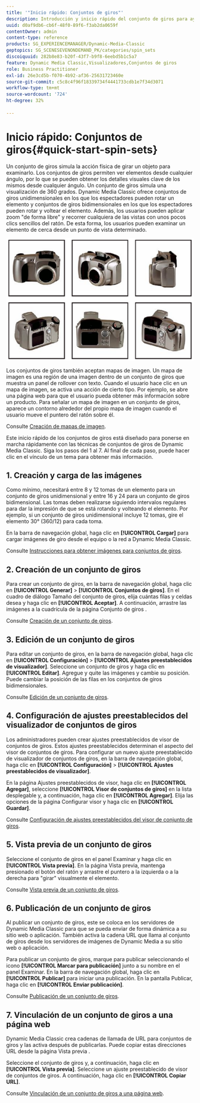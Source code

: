 ```yaml
---
title: '"Inicio rápido: Conjuntos de giros"'
description: Introducción y inicio rápido del conjunto de giros para ayudarle a ponerse en marcha rápidamente.
uuid: d0af9db6-cb6f-48f0-89f6-f3ab2da0659f
contentOwner: admin
content-type: reference
products: SG_EXPERIENCEMANAGER/Dynamic-Media-Classic
geptopics: SG_SCENESEVENONDEMAND_PK/categories/spin_sets
discoiquuid: 282b8e83-b20f-43f7-b9f8-6eebd5b1c5a7
feature: Dynamic Media Classic,Visualizadores,Conjuntos de giros
role: Business Practitioner
exl-id: 26e3cd5b-f070-4b92-af36-25631723460e
source-git-commit: c5c8c4f96f18339734f4441733cdb1e7f34d3071
workflow-type: tm+mt
source-wordcount: '724'
ht-degree: 32%

---
```


# Inicio rápido: Conjuntos de giros{#quick-start-spin-sets}

Un conjunto de giros simula la acción física de girar un objeto para examinarlo. Los conjuntos de giros permiten ver elementos desde cualquier ángulo, por lo que se pueden obtener los detalles visuales clave de los mismos desde cualquier ángulo. Un conjunto de giros simula una visualización de 360 grados. Dynamic Media Classic ofrece conjuntos de giros unidimensionales en los que los espectadores pueden rotar un elemento y conjuntos de giros bidimensionales en los que los espectadores pueden rotar y voltear el elemento. Además, los usuarios pueden aplicar zoom &quot;de forma libre&quot; y recorrer cualquiera de las vistas con unos pocos clics sencillos del ratón. De esta forma, los usuarios pueden examinar un elemento de cerca desde un punto de vista determinado.

![Imágenes para un conjunto de giros.](/help/assets/spin_set.png)

Los conjuntos de giros también aceptan mapas de imagen. Un mapa de imagen es una región de una imagen dentro de un conjunto de giros que muestra un panel de rollover con texto. Cuando el usuario hace clic en un mapa de imagen, se activa una acción de cierto tipo. Por ejemplo, se abre una página web para que el usuario pueda obtener más información sobre un producto. Para señalar un mapa de imagen en un conjunto de giros, aparece un contorno alrededor del propio mapa de imagen cuando el usuario mueve el puntero del ratón sobre él.

Consulte [Creación de mapas de imagen](creating-image-maps.md).

Este inicio rápido de los conjuntos de giros está diseñado para ponerse en marcha rápidamente con las técnicas de conjuntos de giros de Dynamic Media Classic. Siga los pasos del 1 al 7. Al final de cada paso, puede hacer clic en el vínculo de un tema para obtener más información.

## 1. Creación y carga de las imágenes

Como mínimo, necesitará entre 8 y 12 tomas de un elemento para un conjunto de giros unidimensional y entre 16 y 24 para un conjunto de giros bidimensional. Las tomas deben realizarse siguiendo intervalos regulares para dar la impresión de que se está rotando y volteando el elemento. Por ejemplo, si un conjunto de giros unidimensional incluye 12 tomas, gire el elemento 30° (360/12) para cada toma.

En la barra de navegación global, haga clic en **[!UICONTROL Cargar]** para cargar imágenes de giro desde el equipo o la red a Dynamic Media Classic.

Consulte [Instrucciones para obtener imágenes para conjuntos de giros](creating-spin-set.md#guidelines-for-shooting-spin-set-images).

## 2. Creación de un conjunto de giros

Para crear un conjunto de giros, en la barra de navegación global, haga clic en **[!UICONTROL Generar]** > **[!UICONTROL Conjuntos de giros]**. En el cuadro de diálogo Tamaño del conjunto de giros, elija cuántas filas y celdas desea y haga clic en **[!UICONTROL Aceptar]**. A continuación, arrastre las imágenes a la cuadrícula de la página Conjunto de giros .

Consulte [Creación de un conjunto de giros](creating-spin-set.md#creating-a-spin-set).

<!-- 

Comment Type: remark
Last Modified By: unknown unknown 
Last Modified Date: 

<p>See <a href="#UnresolvedLink-sc7_spinsets_sp.xml#WS98ca2e6790647c06-245331fc135ab744793-8000">Including Image Maps in Spin Sets</a> to add clickable, hotspot regions, known as Image Maps, to images in a Spin Set. </p>

 -->

<!-- 

Comment Type: remark
Last Modified By: unknown unknown 
Last Modified Date: 

<p>See also <a href="#UnresolvedLink-sc7_spinsets_sp.xml#WS98ca2e6790647c06229f600f135ab7cc461-8000">Managing InfoPanel content</a>.</p>

 -->

## 3. Edición de un conjunto de giros

Para editar un conjunto de giros, en la barra de navegación global, haga clic en **[!UICONTROL Configuración]** > **[!UICONTROL Ajustes preestablecidos de visualizador]**. Seleccione un conjunto de giros y haga clic en **[!UICONTROL Editar]**. Agregue y quite las imágenes y cambie su posición. Puede cambiar la posición de las filas en los conjuntos de giros bidimensionales.

Consulte [Edición de un conjunto de giros](creating-spin-set.md#editing-a-spin-set).

## 4. Configuración de ajustes preestablecidos del visualizador de conjuntos de giros

Los administradores pueden crear ajustes preestablecidos de visor de conjuntos de giros. Estos ajustes preestablecidos determinan el aspecto del visor de conjuntos de giros. Para configurar un nuevo ajuste preestablecido de visualizador de conjuntos de giros, en la barra de navegación global, haga clic en **[!UICONTROL Configuración]** > **[!UICONTROL Ajustes preestablecidos de visualizador]**.

En la página Ajustes preestablecidos de visor, haga clic en **[!UICONTROL Agregar]**, seleccione **[!UICONTROL Visor de conjuntos de giros]** en la lista desplegable y, a continuación, haga clic en **[!UICONTROL Agregar]**. Elija las opciones de la página Configurar visor y haga clic en **[!UICONTROL Guardar]**.

Consulte [Configuración de ajustes preestablecidos del visor de conjunto de giros](setting-spin-set-viewer-presets.md#setting-up-spin-set-viewer-presets).

## 5. Vista previa de un conjunto de giros

Seleccione el conjunto de giros en el panel Examinar y haga clic en **[!UICONTROL Vista previa]**. En la página Vista previa, mantenga presionado el botón del ratón y arrastre el puntero a la izquierda o a la derecha para &quot;girar&quot; visualmente el elemento.

Consulte [Vista previa de un conjunto de giros](previewing-spin-set.md#previewing-a-spin-set).

## 6. Publicación de un conjunto de giros

Al publicar un conjunto de giros, este se coloca en los servidores de Dynamic Media Classic para que se pueda enviar de forma dinámica a su sitio web o aplicación. También activa la cadena URL que llama al conjunto de giros desde los servidores de imágenes de Dynamic Media a su sitio web o aplicación.

Para publicar un conjunto de giros, marque para publicar seleccionando el icono **[!UICONTROL Marcar para publicación]** junto a su nombre en el panel Examinar. En la barra de navegación global, haga clic en **[!UICONTROL Publicar]** para iniciar una publicación. En la pantalla Publicar, haga clic en **[!UICONTROL Enviar publicación]**.

Consulte [Publicación de un conjunto de giros](publishing-spin-set.md#publishing-a-spin-set).

## 7. Vinculación de un conjunto de giros a una página web

Dynamic Media Classic crea cadenas de llamada de URL para conjuntos de giros y las activa después de publicarlas. Puede copiar estas direcciones URL desde la página Vista previa .

Seleccione el conjunto de giros y, a continuación, haga clic en **[!UICONTROL Vista previa]**. Seleccione un ajuste preestablecido de visor de conjuntos de giros. A continuación, haga clic en **[!UICONTROL Copiar URL]**.

Consulte [Vinculación de un conjunto de giros a una página web](linking-spin-set-web-page.md#linking-a-spin-set-to-a-web-page).
